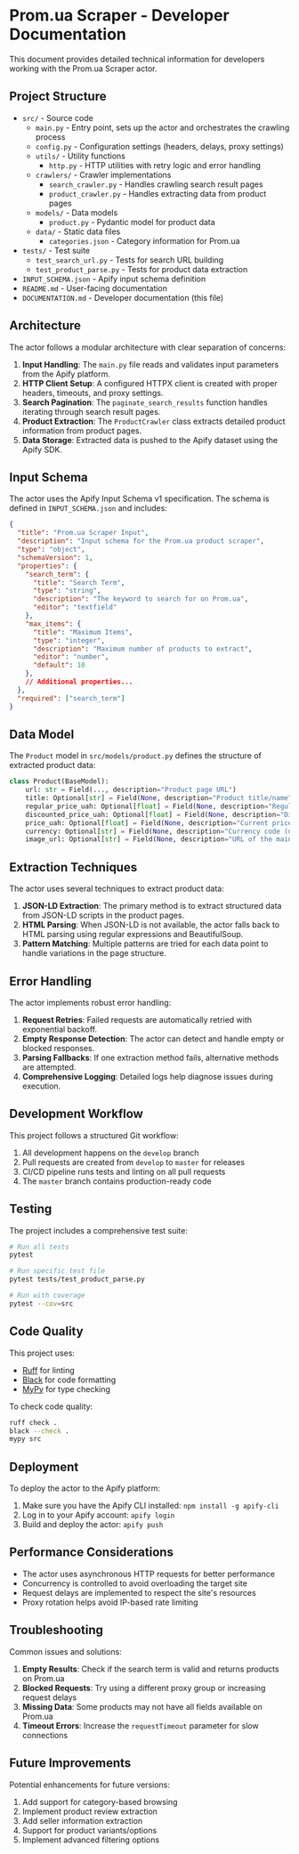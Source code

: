 # Prom.ua Scraper - Developer Documentation

This document provides detailed technical information for developers working with the Prom.ua Scraper actor.

## Project Structure

- `src/` - Source code
  - `main.py` - Entry point, sets up the actor and orchestrates the crawling process
  - `config.py` - Configuration settings (headers, delays, proxy settings)
  - `utils/` - Utility functions
    - `http.py` - HTTP utilities with retry logic and error handling
  - `crawlers/` - Crawler implementations
    - `search_crawler.py` - Handles crawling search result pages
    - `product_crawler.py` - Handles extracting data from product pages
  - `models/` - Data models
    - `product.py` - Pydantic model for product data
  - `data/` - Static data files
    - `categories.json` - Category information for Prom.ua
- `tests/` - Test suite
  - `test_search_url.py` - Tests for search URL building
  - `test_product_parse.py` - Tests for product data extraction
- `INPUT_SCHEMA.json` - Apify input schema definition
- `README.md` - User-facing documentation
- `DOCUMENTATION.md` - Developer documentation (this file)

## Architecture

The actor follows a modular architecture with clear separation of concerns:

1. **Input Handling**: The `main.py` file reads and validates input parameters from the Apify platform.
2. **HTTP Client Setup**: A configured HTTPX client is created with proper headers, timeouts, and proxy settings.
3. **Search Pagination**: The `paginate_search_results` function handles iterating through search result pages.
4. **Product Extraction**: The `ProductCrawler` class extracts detailed product information from product pages.
5. **Data Storage**: Extracted data is pushed to the Apify dataset using the Apify SDK.

## Input Schema

The actor uses the Apify Input Schema v1 specification. The schema is defined in `INPUT_SCHEMA.json` and includes:

```json
{
  "title": "Prom.ua Scraper Input",
  "description": "Input schema for the Prom.ua product scraper",
  "type": "object",
  "schemaVersion": 1,
  "properties": {
    "search_term": {
      "title": "Search Term",
      "type": "string",
      "description": "The keyword to search for on Prom.ua",
      "editor": "textfield"
    },
    "max_items": {
      "title": "Maximum Items",
      "type": "integer",
      "description": "Maximum number of products to extract",
      "editor": "number",
      "default": 10
    },
    // Additional properties...
  },
  "required": ["search_term"]
}
```

## Data Model

The `Product` model in `src/models/product.py` defines the structure of extracted product data:

```python
class Product(BaseModel):
    url: str = Field(..., description="Product page URL")
    title: Optional[str] = Field(None, description="Product title/name")
    regular_price_uah: Optional[float] = Field(None, description="Regular price in UAH")
    discounted_price_uah: Optional[float] = Field(None, description="Discounted price in UAH, if available")
    price_uah: Optional[float] = Field(None, description="Current price in UAH (for backward compatibility)")
    currency: Optional[str] = Field(None, description="Currency code (usually UAH)")
    image_url: Optional[str] = Field(None, description="URL of the main product image")
```

## Extraction Techniques

The actor uses several techniques to extract product data:

1. **JSON-LD Extraction**: The primary method is to extract structured data from JSON-LD scripts in the product pages.
2. **HTML Parsing**: When JSON-LD is not available, the actor falls back to HTML parsing using regular expressions and BeautifulSoup.
3. **Pattern Matching**: Multiple patterns are tried for each data point to handle variations in the page structure.

## Error Handling

The actor implements robust error handling:

1. **Request Retries**: Failed requests are automatically retried with exponential backoff.
2. **Empty Response Detection**: The actor can detect and handle empty or blocked responses.
3. **Parsing Fallbacks**: If one extraction method fails, alternative methods are attempted.
4. **Comprehensive Logging**: Detailed logs help diagnose issues during execution.

## Development Workflow

This project follows a structured Git workflow:

1. All development happens on the `develop` branch
2. Pull requests are created from `develop` to `master` for releases
3. CI/CD pipeline runs tests and linting on all pull requests
4. The `master` branch contains production-ready code

## Testing

The project includes a comprehensive test suite:

```bash
# Run all tests
pytest

# Run specific test file
pytest tests/test_product_parse.py

# Run with coverage
pytest --cov=src
```

## Code Quality

This project uses:
- [Ruff](https://github.com/charliermarsh/ruff) for linting
- [Black](https://github.com/psf/black) for code formatting
- [MyPy](https://mypy.readthedocs.io/) for type checking

To check code quality:

```bash
ruff check .
black --check .
mypy src
```

## Deployment

To deploy the actor to the Apify platform:

1. Make sure you have the Apify CLI installed: `npm install -g apify-cli`
2. Log in to your Apify account: `apify login`
3. Build and deploy the actor: `apify push`

## Performance Considerations

- The actor uses asynchronous HTTP requests for better performance
- Concurrency is controlled to avoid overloading the target site
- Request delays are implemented to respect the site's resources
- Proxy rotation helps avoid IP-based rate limiting

## Troubleshooting

Common issues and solutions:

1. **Empty Results**: Check if the search term is valid and returns products on Prom.ua
2. **Blocked Requests**: Try using a different proxy group or increasing request delays
3. **Missing Data**: Some products may not have all fields available on Prom.ua
4. **Timeout Errors**: Increase the `requestTimeout` parameter for slow connections

## Future Improvements

Potential enhancements for future versions:

1. Add support for category-based browsing
2. Implement product review extraction
3. Add seller information extraction
4. Support for product variants/options
5. Implement advanced filtering options
